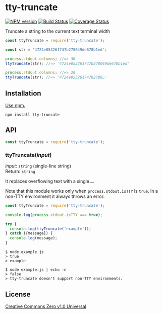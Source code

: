 # tty-truncate

[![NPM version](https://img.shields.io/npm/v/tty-truncate.svg)](https://www.npmjs.com/package/tty-truncate)
[![Build Status](https://travis-ci.org/shinnn/tty-truncate.svg?branch=master)](https://travis-ci.org/shinnn/tty-truncate)
[![Coverage Status](https://img.shields.io/coveralls/shinnn/tty-truncate.svg)](https://coveralls.io/github/shinnn/tty-truncate?branch=master)

Truncate a string to the current text terminal width

```javascript
const ttyTruncate = require('tty-truncate');

const str = '4724e053261747b278049de678b1ed';

process.stdout.columns; //=> 30
ttyTruncate(str); //=> '4724e053261747b278049de678b1ed'

process.stdout.columns; //=> 20
ttyTruncate(str); //=> '4724e053261747b2780…'
```

## Installation

[Use npm.](https://docs.npmjs.com/cli/install)

```
npm install tty-truncate
```

## API

```javascript
const ttyTruncate = require('tty-truncate');
```

### ttyTruncate(*input*)

*input*: `string` (single-line string)  
Return: `string`

It replaces overflowing text with a single `…`.

Note that this module works only when `process.stdout.isTTY` is `true`. In a non-TTY environment it always throws an error.

```javascript
const ttyTruncate = require('tty-truncate');

console.log(process.stdout.isTTY === true);

try {
  console.log(ttyTruncate('example'));
} catch ({message}) {
  console.log(message);
}
```

```
$ node example.js
> true
> example

$ node example.js | echo -n
> false
> tty-truncate doesn't support non-TTY environments.
```

## License

[Creative Commons Zero v1.0 Universal](https://creativecommons.org/publicdomain/zero/1.0/deed)
